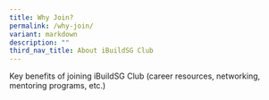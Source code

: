 ```yaml
---
title: Why Join?
permalink: /why-join/
variant: markdown
description: ""
third_nav_title: About iBuildSG Club
---
```

Key benefits of joining iBuildSG Club (career resources, networking, mentoring programs, etc.)
